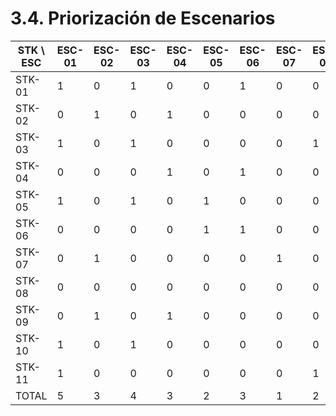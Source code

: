 # 3.4. Priorización de Escenarios

| STK \\ ESC | ESC-01 | ESC-02 | ESC-03 | ESC-04 | ESC-05 | ESC-06 | ESC-07 | ESC-08 | ESC-09 | ESC-10 | ESC-11 | ESC-12 | ESC-13 | ESC-14 | ESC-15 | ESC-16 | ESC-17 | ESC-18 | ESC-19 | ESC-20 | ESC-21 | ESC-22 | ESC-23 | ESC-24 | ESC-25 | ESC-26 | ESC-27 | ESC-28 | ESC-29 | ESC-30 | ESC-31 | ESC-32 | ESC-33 | ESC-34 | ESC-35 | ESC-36 | ESC-37 | ESC-38 | ESC-39 | ESC-40 | ESC-41 | ESC-42 | ESC-43 | ESC-44 | ESC-45 | ESC-46 | ESC-47 | ESC-48 | ESC-49 | ESC-50 | ESC-51 | ESC-52 | ESC-53 | ESC-54 | ESC-55 | ESC-56 | ESC-57 | ESC-58 | ESC-59 | ESC-60 |
| ---------- | ------ | ------ | ------ | ------ | ------ | ------ | ------ | ------ | ------ | ------ | ------ | ------ | ------ | ------ | ------ | ------ | ------ | ------ | ------ | ------ | ------ | ------ | ------ | ------ | ------ | ------ | ------ | ------ | ------ | ------ | ------ | ------ | ------ | ------ | ------ | ------ | ------ | ------ | ------ | ------ | ------ | ------ | ------ | ------ | ------ | ------ | ------ | ------ | ------ | ------ | ------ | ------ | ------ | ------ | ------ | ------ | ------ | ------ | ------ | ------ |
| STK-01     | 1      | 0      | 1      | 0      | 0      | 1      | 0      | 0      | 0      | 1      | 1      | 0      | 0      | 0      | 0      | 0      | 0      | 0      | 0      | 0      | 1      | 0      | 1      | 0      | 0      | 0      | 0      | 0      | 0      | 1      | 1      | 0      | 0      | 0      | 0      | 1      | 0      | 0      | 0      | 0      | 1      | 0      | 1      | 0      | 0      | 0      | 1      | 0      | 0      | 0      | 1      | 0      | 0      | 0      | 0      | 0      | 0      | 0      | 0      | 1      |
| STK-02     | 0      | 1      | 0      | 1      | 0      | 0      | 0      | 0      | 0      | 0      | 0      | 1      | 0      | 1      | 0      | 0      | 1      | 0      | 0      | 0      | 0      | 1      | 0      | 1      | 0      | 0      | 0      | 0      | 0      | 0      | 0      | 1      | 0      | 1      | 0      | 0      | 1      | 0      | 0      | 0      | 0      | 1      | 0      | 1      | 0      | 0      | 0      | 1      | 0      | 0      | 0      | 0      | 0      | 0      | 0      | 0      | 1      | 1      | 0      | 0      |
| STK-03     | 1      | 0      | 1      | 0      | 0      | 0      | 0      | 1      | 0      | 0      | 0      | 0      | 1      | 0      | 0      | 0      | 0      | 0      | 0      | 0      | 1      | 0      | 1      | 0      | 0      | 0      | 0      | 1      | 0      | 0      | 0      | 0      | 1      | 0      | 0      | 0      | 0      | 0      | 0      | 0      | 1      | 0      | 1      | 0      | 0      | 0      | 1      | 0      | 0      | 0      | 0      | 0      | 0      | 0      | 0      | 0      | 0      | 0      | 1      | 1      |
| STK-04     | 0      | 0      | 0      | 1      | 0      | 1      | 0      | 0      | 1      | 0      | 0      | 1      | 0      | 0      | 0      | 0      | 0      | 0      | 0      | 0      | 0      | 0      | 0      | 1      | 0      | 1      | 0      | 0      | 1      | 0      | 0      | 1      | 0      | 0      | 0      | 0      | 0      | 0      | 0      | 1      | 0      | 1      | 0      | 1      | 0      | 0      | 0      | 0      | 0      | 1      | 0      | 0      | 0      | 0      | 0      | 0      | 0      | 1      | 0      | 1      |
| STK-05     | 1      | 0      | 1      | 0      | 1      | 0      | 0      | 0      | 0      | 0      | 0      | 0      | 1      | 0      | 0      | 0      | 0      | 0      | 0      | 1      | 1      | 0      | 1      | 0      | 1      | 0      | 0      | 0      | 0      | 0      | 0      | 0      | 1      | 0      | 0      | 0      | 0      | 0      | 0      | 1      | 1      | 0      | 1      | 0      | 1      | 0      | 0      | 0      | 0      | 0      | 0      | 0      | 0      | 1      | 0      | 0      | 0      | 0      | 0      | 1      |
| STK-06     | 0      | 0      | 0      | 0      | 1      | 1      | 0      | 0      | 0      | 0      | 0      | 1      | 1      | 0      | 0      | 0      | 0      | 0      | 0      | 1      | 0      | 0      | 0      | 0      | 1      | 1      | 0      | 0      | 0      | 0      | 0      | 1      | 1      | 0      | 0      | 0      | 0      | 0      | 0      | 1      | 0      | 1      | 0      | 0      | 0      | 0      | 0      | 0      | 1      | 0      | 0      | 1      | 0      | 0      | 1      | 0      | 0      | 0      | 0      | 1      |
| STK-07     | 0      | 1      | 0      | 0      | 0      | 0      | 1      | 0      | 0      | 0      | 1      | 0      | 0      | 0      | 0      | 0      | 0      | 1      | 0      | 0      | 0      | 1      | 0      | 0      | 0      | 0      | 1      | 0      | 0      | 0      | 1      | 0      | 0      | 0      | 0      | 0      | 0      | 1      | 0      | 1      | 0      | 0      | 0      | 0      | 1      | 0      | 0      | 0      | 0      | 1      | 0      | 0      | 1      | 0      | 0      | 0      | 0      | 0      | 1      | 1      |
| STK-08     | 0      | 0      | 0      | 0      | 0      | 0      | 0      | 0      | 1      | 0      | 0      | 0      | 0      | 0      | 0      | 0      | 0      | 1      | 1      | 2      | 0      | 0      | 0      | 0      | 0      | 0      | 0      | 0      | 1      | 0      | 0      | 0      | 0      | 0      | 0      | 0      | 0      | 1      | 2      | 1      | 0      | 0      | 0      | 0      | 0      | 0      | 1      | 0      | 0      | 0      | 0      | 1      | 1      | 0      | 0      | 0      | 0      | 0      | 1      | 1      |
| STK-09     | 0      | 1      | 0      | 1      | 0      | 0      | 0      | 0      | 0      | 1      | 0      | 0      | 0      | 0      | 0      | 0      | 0      | 0      | 1      | 1      | 0      | 1      | 0      | 1      | 0      | 0      | 0      | 0      | 0      | 1      | 0      | 0      | 0      | 0      | 0      | 0      | 0      | 0      | 1      | 1      | 0      | 1      | 0      | 1      | 0      | 0      | 0      | 1      | 0      | 0      | 0      | 0      | 0      | 0      | 0      | 0      | 1      | 0      | 0      | 1      |
| STK-10     | 1      | 0      | 1      | 0      | 0      | 0      | 0      | 0      | 0      | 0      | 1      | 0      | 1      | 0      | 0      | 0      | 0      | 1      | 0      | 0      | 1      | 0      | 1      | 0      | 0      | 0      | 0      | 0      | 0      | 0      | 1      | 0      | 1      | 0      | 0      | 0      | 0      | 1      | 0      | 0      | 1      | 0      | 1      | 0      | 0      | 0      | 0      | 0      | 0      | 0      | 1      | 0      | 0      | 0      | 1      | 0      | 1      | 0      | 0      | 0      |
| STK-11     | 1      | 0      | 0      | 0      | 0      | 0      | 0      | 1      | 0      | 0      | 0      | 0      | 1      | 0      | 0      | 0      | 0      | 0      | 0      | 2      | 1      | 0      | 0      | 0      | 0      | 0      | 0      | 1      | 0      | 0      | 0      | 0      | 1      | 0      | 0      | 0      | 0      | 0      | 0      | 2      | 1      | 0      | 1      | 0      | 0      | 1      | 1      | 0      | 0      | 0      | 0      | 0      | 0      | 0      | 0      | 0      | 0      | 0      | 0      | 1      |
| TOTAL      | 5      | 3      | 4      | 3      | 2      | 3      | 1      | 2      | 2      | 2      | 3      | 3      | 5      | 1      | 0      | 0      | 1      | 3      | 2      | 7      | 5      | 3      | 4      | 3      | 2      | 2      | 1      | 2      | 2      | 2      | 3      | 3      | 5      | 1      | 0      | 1      | 1      | 3      | 3      | 8      | 5      | 4      | 5      | 3      | 2      | 1      | 4      | 2      | 1      | 2      | 2      | 2      | 2      | 1      | 2      | 0      | 3      | 2      | 3      | 9      |
